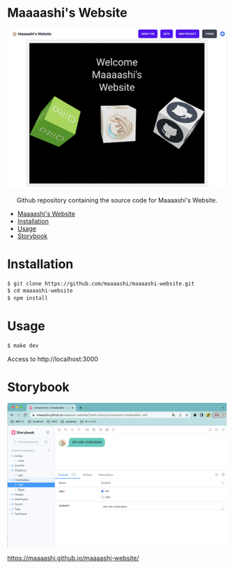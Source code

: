 # Maaaashi's Website

![Welcome Maaaashi's Website](docs/images/website.png)

<div align="center">Github repository containing the source code for Maaaashi's Website.</div>

- [Maaaashi's Website](#maaaashis-website)
- [Installation](#installation)
- [Usage](#usage)
- [Storybook](#storybook)

# Installation

```bash
$ git clone https://github.com/maaaashi/maaaashi-website.git
$ cd maaaashi-website
$ npm install
```

# Usage

```bash
$ make dev
```

Access to http://localhost:3000

# Storybook

![Storybook](docs/images/storybook.png)

https://maaaashi.github.io/maaaashi-website/
